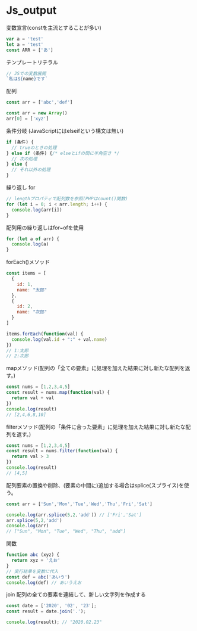 # Js_output

変数宣言(constを主流とすることが多い)

```jsx
var a = 'test'
let a = 'test'
const ARR = ['あ']
```

テンプレートリテラル

```jsx
// JSでの変数展開
`私は${name}です`
```

配列

```jsx
const arr = ['abc','def']

const arr = new Array()
arr[0] = ['xyz']
```

条件分岐 (JavaScriptにはelseifという構文は無い)

```jsx
if (条件) {
  // trueのときの処理
} else if (条件) {/* elseとifの間に半角空き */
  // 次の処理
} else {
  // それ以外の処理
}
```

繰り返し for

```jsx
// lengthプロパティで配列数を参照(PHPはcount()関数)
for (let i = 0; i < arr.length; i++) {
  console.log(arr[i])
}
```

配列用の繰り返しはfor~ofを使用

```jsx
for (let a of arr) {
  console.log(a)
}
```

forEach()メソッド

```jsx
const items = [
  {
    id: 1,
    name: "太郎"
  },
  {
    id: 2,
    name: "次郎"
  }
]

items.forEach(function(val) {
  console.log(val.id + ":" + val.name)
})
// 1:太郎
// 2:次郎
```

mapメソッド(配列の「全ての要素」に処理を加えた結果に対し新たな配列を返す。)

```jsx
const nums = [1,2,3,4,5]
const result = nums.map(function(val) {
  return val + val
})
console.log(result)
// [2,4,6,8,10]
```

filterメソッド(配列の「条件に合った要素」に処理を加えた結果に対し新たな配列を返す。)

```jsx
const nums = [1,2,3,4,5]
const result = nums.filter(function(val) {
  return val > 3
})
console.log(result)
// [4,5]
```

配列要素の置換や削除、(要素の中間に)追加する場合はsplice(スプライス)を使う。

```jsx
const arr = ['Sun','Mon','Tue','Wed','Thu','Fri','Sat']

console.log(arr.splice(5,2,'add')) // ['Fri','Sat']
arr.splice(5,2,'add')
console.log(arr)
// ["Sun", "Mon", "Tue", "Wed", "Thu", "add"]
```

関数
```jsx
function abc (xyz) {
  return xyz + 'えお'
}
// 実行結果を変数に代入
const def = abc('あいう')
console.log(def) // あいうえお
```
join
配列の全ての要素を連結して、新しい文字列を作成する

```js
const date = ['2020', '02', '23'];
const result = date.join('.');

console.log(result); // "2020.02.23"
```



